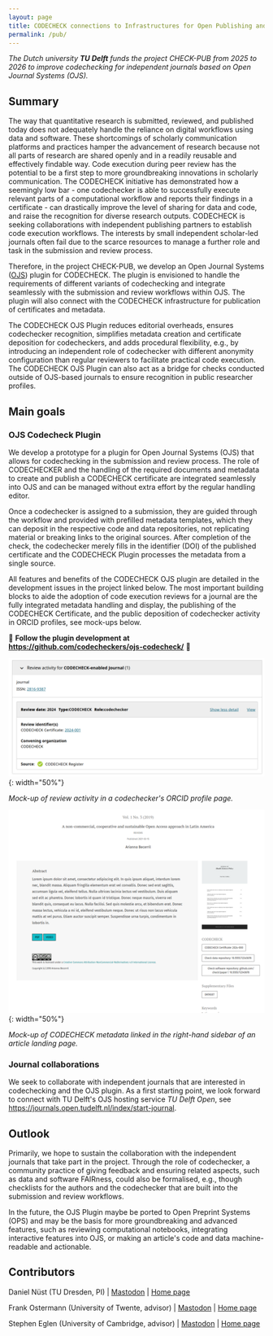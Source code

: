 ```yaml
---
layout: page
title: CODECHECK connections to Infrastructures for Open Publishing and Open Research Information (CHECK-PUB)
permalink: /pub/
---
```


*The Dutch university **TU Delft** funds the project CHECK-PUB from 2025 to 2026 to improve codechecking for independent journals based on Open Journal Systems (OJS).*

## Summary

The way that quantitative research is submitted, reviewed, and published today does not adequately handle the reliance on digital workflows using data and software.
These shortcomings of scholarly communication platforms and practices hamper the advancement of research because not all parts of research are shared openly and in a readily reusable and effectively findable way.
Code execution during peer review has the potential to be a first step to more groundbreaking innovations in scholarly communication.
The CODECHECK initiative has demonstrated how a seemingly low bar - one codechecker is able to successfully execute relevant parts of a computational workflow and reports their findings in a certificate - can drastically improve the level of sharing for data and code, and raise the recognition for diverse research outputs.
CODECHECK is seeking collaborations with independent publishing partners to establish code execution workflows.
The interests by small independent scholar-led journals often fail due to the scarce resources to manage a further role and task in the submission and review process.

Therefore, in the project CHECK-PUB, we develop an Open Journal Systems ([OJS](https://pkp.sfu.ca/software/ojs/)) plugin for CODECHECK.
The plugin is envisioned to handle the requirements of different variants of codechecking and integrate seamlessly with the submission and review workflows within OJS.
The plugin will also connect with the CODECHECK infrastructure for publication of certificates and metadata.

The CODECHECK OJS Plugin reduces editorial overheads, ensures codechecker recognition, simplifies metadata creation and certificate deposition for codecheckers, and adds procedural flexibility, e.g., by introducing an independent role of codechecker with different anonymity configuration than regular reviewers to facilitate practical code execution.
The CODECHECK OJS Plugin can also act as a bridge for checks conducted outside of OJS-based journals to ensure recognition in public researcher profiles.

## Main goals

### OJS Codecheck Plugin

We develop a prototype for a plugin for Open Journal Systems (OJS) that allows for codechecking in the submission and review process.
The role of CODECHECKER and the handling of the required documents and metadata to create and publish a CODECHECK certificate are integrated seamlessly into OJS and can be managed without extra effort by the regular handling editor.

Once a codechecker is assigned to a submission, they are guided through the workflow and provided with prefilled metadata templates, which they can deposit in the respective code and data repositories, not replicating material or breaking links to the original sources.
After completion of the check, the codechecker merely fills in the identifier (DOI) of the published certificate and the CODECHECK Plugin processes the metadata from a single source.

All features and benefits of the CODECHECK OJS plugin are detailed in the development issues in the project linked below.
The most important building blocks to aide the adoption of code execution reviews for a journal are the fully integrated metadata handling and display, the publishing of the CODECHECK Certificate, and the public deposition of codechecker activity in ORCID profiles, see mock-ups below.

🚧 **Follow the plugin development at <https://github.com/codecheckers/ojs-codecheck/>** 🚧

![Mock-up of review activity in a codechecker's ORCID profile page.](/img/check-pub_mockup-orcid.png){: width="50%"}

_Mock-up of review activity in a codechecker's ORCID profile page._

![Mock-up of CODECHECK metadata linked in the right-hand sidebar of an article landing page.](/img/check-pub_mockup-landing-page.png){: width="50%"}

_Mock-up of CODECHECK metadata linked in the right-hand sidebar of an article landing page._

### Journal collaborations

We seek to collaborate with independent journals that are interested in codechecking and the OJS plugin.
As a first starting point, we look forward to connect with TU Delft's OJS hosting service _TU Delft Open_, see <https://journals.open.tudelft.nl/index/start-journal>.

## Outlook

Primarily, we hope to sustain the collaboration with the independent journals that take part in the project.
Through the role of codechecker, a community practice of giving feedback and ensuring related aspects, such as data and software FAIRness, could also be formalised, e.g., though checklists for the authors and the codechecker that are built into the submission and review workflows.

In the future, the OJS Plugin maybe be ported to Open Preprint Systems (OPS) and may be the basis for more groundbreaking and advanced features, such as reviewing computational notebooks, integrating interactive features into OJS, or making an article's code and data machine-readable and actionable.


## Contributors

Daniel Nüst (TU Dresden, PI) \| [Mastodon](https://mstdn.social/@nuest) \| [Home page](https://nordholmen.net/)

Frank Ostermann (University of Twente, advisor) \| [Mastodon](https://mstdn.social/@f_ostermann) \| [Home page](https://research.utwente.nl/en/persons/frank-ostermann)

Stephen Eglen (University of Cambridge, advisor) \| [Mastodon](https://fosstodon.org/@sje) \| [Home page](https://sje30.github.io)
